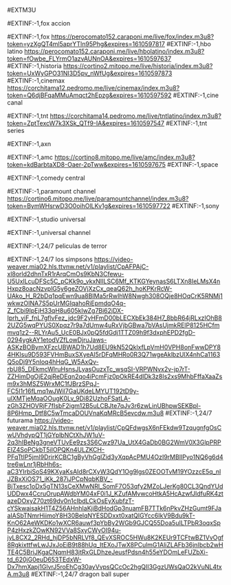 
#EXTM3U

#EXTINF:-1,fox accion

#EXTINF:-1,fox
https://perocomato152.caraponi.me/live/fox/index.m3u8?token=yzXgQT4ml5aprYTln95Phg&expires=1610597817
#EXTINF:-1,hbo latino
https://perocomato152.caraponi.me/live/hbolatino/index.m3u8?token=fOwbe_FLYrmO1azvAUNnOA&expires=1610597637
#EXTINF:-1,historia
https://cortino2.mitopo.me/live/historia/index.m3u8?token=UxWyGPO31NI3D5pv_nWfUg&expires=1610597873
#EXTINF:-1,cinemax
https://corchitama12.pedromo.me/live/cinemax/index.m3u8?token=Q6djBFqaMMuAmqct2hEpzg&expires=1610597592
#EXTINF:-1,cine canal

#EXTINF:-1,tnt 
https://corchitama14.pedromo.me/live/tntlatino/index.m3u8?token=ZptTexcW7k3XSk_QTf9-IA&expires=1610597547
#EXTINF:-1,tnt series

#EXTINF:-1,axn

#EXTINF:-1,amc
https://cortino8.mitopo.me/live/amc/index.m3u8?token=kdBarbtaXD8-Oaer-2pTww&expires=1610597675
#EXTINF:-1,space

#EXTINF:-1,comedy central

#EXTINF:-1,paramount channel
https://cortino6.mitopo.me/live/paramountchannel/index.m3u8?token=BymWHsrwD3O0oihOlLKv1g&expires=1610597722
#EXTINF:-1,sony

#EXTINF:-1,studio universal

#EXTINF:-1,universal channel

#EXTINF:-1,24/7 peliculas de terror

#EXTINF:-1,24/7 los simpsons
https://video-weaver.mia02.hls.ttvnw.net/v1/playlist/CpAFPAjC-xl8orld2dhnTxR1rArqCmOs9KbN3Cfewu-U5UxlLcuDFSc5C_pCKk9o_vkxNIILSC6Mf_KTKGYeynasS6LTXn8IeLMsX4nHxpz8oacNzvplG5y6geZOVjXzCx_qeaQ62h_hoKPKrRcW-UAko_H_R2bDq1pqEwn9ua8BIMa5rRwIhW8Nwgh308OQje8HOqCrK5RNMj1wkwzOINA7S5pUrMGIqahoRiEpmdqO4q-Z_fCbi9IpEjH33qH8u605kIwZg7Bi62jDX-Iprh_yiF_fnL7gflvFez_jdc9F2yHFmD00bLECXbEk384H7_8bbR64jRLxzIOhB82UZG5wqPYUS0Xpqz7r9a7dUmw4uRxVjbGBwa7bVAsUjmkRElP8125HCfmmvq1z2--RLYrAu5_UcE0BJx0pQ5fdGdj1TTZ09h9f3dxphEPD2fgD-0294ygkAY1etodVZfLowDjruJaws-ASKzBOBymXFzcUBWAD1h7Ud8EU9kN52QklxfLpVmH0VPH8onFwwDPY84HKlsu9D593FVHmBuxSXyeAI5rDFqMHRo0R3Q71wgeAklbzUlX4nhCa1163Q5oDj9Y5nIoq4hHqG_W5AxQv-rbU85_DEkmcWlruHsnsJLyasOuzxTc_wsqSI-VRPWNvx2v-jp7rT-ZZHimDgOjE2qjReDEqn2qo4iPcmFjz0pOkRE4dlDk3z8Is2xs9MhbFffaXaaZsm9x3hMSZ5WrxMC1fJBrzSPqJ-FC5I1r16fLmq1wJWil7GaUKdeLMYUT192tD9y-ulXMTjeMqaOOugK0Lv_9Di82UzhoFSatLA-zGh3ZHOVRjF7fIsbF2igm12B5uLCBJte7qJv3r6zwLinUBhpwSEKBpl-8P6Hmp_Dtf8C5wTmcaDOUVnaKqMRcB5evcdw.m3u8
#EXTINF:-1,24/7 futurama
https://video-weaver.mia02.hls.ttvnw.net/v1/playlist/CpQFdwgsX6nFEkdw9TzqugnfgOsCwUVhdypQT1jGYplbNCtXhJW1uV-2q3hIBeNg3gneVTUvEe9zs3S6Cwz97Ua_UtX4GaDb0BG2WmV0X3GlpPRPEIZ4SoPCkbT5iIOPQKn4ULZKCH-PFqTtIP5jmI9DrirKCBC1gByVhGglZid3yXqpAcPMU4OzI9rMBlIPyo1NQ6g6d4tre6wLnr1jRbHh6s-aC3YIrbiSoS49KXyaKsAId8rCXyW3QdY1Og9lgs0ZEOOTvM19YOzzcE5q_nlJZBxXiOS71_iKk_287iJPCpNqbKBV_-BjTxesc1oDx5gTN13sCeXMwNRl_SomF7O53qfy2MZoLJerKg80CL3QndYUdUDDwx4CcruOrupAWdbYM04xF0i1J_KZufAMvwcoHtkA5HcAzwfJldfuRK4ztazeDOxyZ70zt69dv0n1cIbdLCkOsEyXubfzT-cYSkwaisakH1T4Z56AHnhIaKjiBdHodGp3nuamFB7TTk6nPkvZHzGumt9FJaaIASbTNmrHiimoY8H30BelqNYESDDxxt0xatQIGYcc6IkV9Bdu9kT-KnO62AeWKDKo1wXCR6auwf3pYbBy2WGb9GJCQ55Doa5uILTPbR3oqxSpP4zHxzkZOwKN92VVa8SxyCWyOI94u-jyL8CX2_2RHd_hjDP5bNRLVf8_QEvXSROC5HWu8K2KEUr9TCFtwBZ1VvOgf8RgkixttfwLwJJxJoEiB9t88hUq_ItEXoJTwX8PCulmG1AliZLAFb36jnIbcb2wHTE4C5BriJKgaCNqmH83jtRxGLDhzeJeusfPdsn4h55eYDOmLeFUZbXi-td_620jG0euD653TEdxW-Dx7hmXapj1GlvrJ5roEhCg30ayVvpsQCcOc2hgQII3GgzUWsQaO2kVuNL4txA.m3u8
#EXTINF:-1,24/7 dragon ball super



